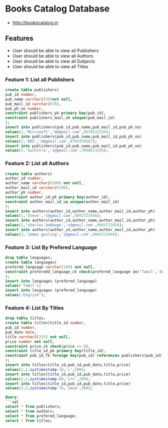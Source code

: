 # Books Catalog Database
* http://bookscatalog.in


## Features
* User should be able to view all Publishers
* User should be able to view all Authors
* User should be able to view all Subjects
* User should be able to view all Titles

### Feature 1: List all Publishers
```sql
create table publishers(
pub_id number,
pub_name varchar2(50)not null,
pub_mail_id varchar2(70),
pub_ph_no number,
constraint publishers_pk primary key(pub_id),
constraint publishers_mail_uk unique(pub_mail_id)
);
insert into publishers(pub_id,pub_name,pub_mail_id,pub_ph_no)
values(1,'Microsoft','m@gmail.com',9876533234);
insert into publishers(pub_id,pub_name,pub_mail_id,pub_ph_no)
values(2,'ARS','m@gmail.com',8765434567);
insert into publishers(pub_id,pub_name,pub_mail_id,pub_ph_no)
values(3,'Suchitra','s@gmail.com',7890613245);

```
### Feature 2: List all Authors
```sql
create table authors(
author_id number,
author_name varchar2(100) not null,
author_mail_id varchar2(100),
author_ph number,
constraint author_id_pk primary key(author_id),
constraint author_mail_id_uq unique(author_mail_id)
);
insert into authors(author_id,author_name,author_mail_id,author_ph)
values(1,'Steve','s@gmail.com',9043723456);
insert into authors(author_id,author_name,author_mail_id,author_ph)
values(2,'charles babbage','c@gmail.com',9043723456);
insert into authors(author_id,author_name,author_mail_id,author_ph)
values(3,'James gosling','j@gmail.com',9043723456);

```
### Feature 3: List By Prefered Language
```sql
drop table languages;
create table languages(
prefered_language varchar(100) not null,
constraint preferedd_language_ck check(prefered_language in('Tamil','English'))
);
insert into languages (prefered_language)
values('Tamil');
insert into languages (prefered_language)
values('English');
```
### Feature 4: List By Titles
```sql
drop table titles;
create table titles(title_id number,
pub_id number,
pub_date date,
title varchar2(255) not null,
price number not null,
constraint price_ck check(price >= 0),
constraint title_id_pk primary key(title_id),
constraint pub_id_fk foreign key(pub_id) references publishers(pub_id)
);
insert into titles(title_id,pub_id,pub_date,title,price)
values(1,1,systimestamp-10,'c',100);
insert into titles(title_id,pub_id,pub_date,title,price)
values(2,2,systimestamp-60,'c++',200);
insert into titles(title_id,pub_id,pub_date,title,price)
values(3,3,systimestamp-78,'Java',300);

Query:
```sql
select * from publishers;
select * from authors;
select * from prefered_language;
select * from titles;
```
